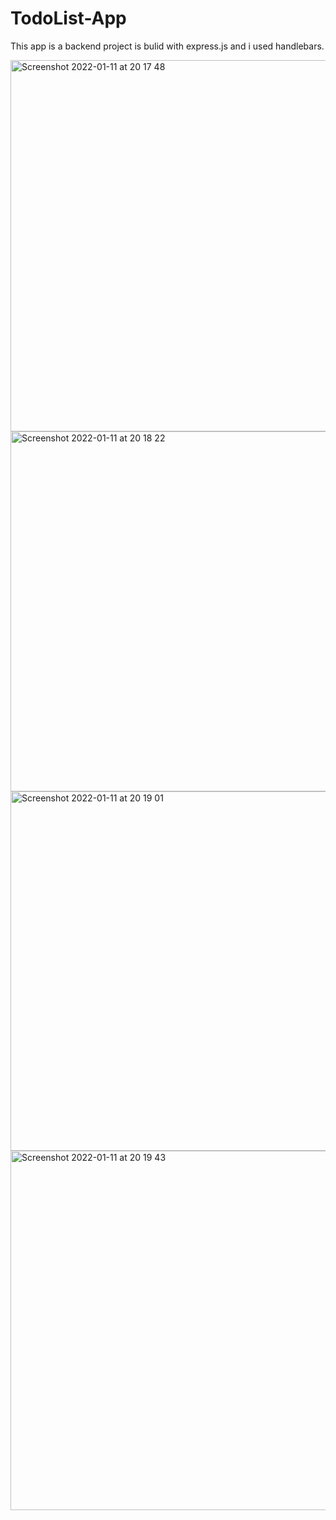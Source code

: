 # TodoList-App
This app is a backend project is bulid with express.js and i used handlebars.


<img width="594" alt="Screenshot 2022-01-11 at 20 17 48" src="https://user-images.githubusercontent.com/85104423/149008881-a51833a3-2d9e-47b3-a7e7-d15fabc3ab3e.png">



<img width="576" alt="Screenshot 2022-01-11 at 20 18 22" src="https://user-images.githubusercontent.com/85104423/149008895-d9721aaf-506c-4e04-9741-41538ab365bf.png">



<img width="575" alt="Screenshot 2022-01-11 at 20 19 01" src="https://user-images.githubusercontent.com/85104423/149008924-2fdc9f17-4543-4eac-b9b8-d0a7cd15f8ff.png">



<img width="575" alt="Screenshot 2022-01-11 at 20 19 43" src="https://user-images.githubusercontent.com/85104423/149008940-75ff03aa-c411-4c70-8acd-e2336dc30519.png">









